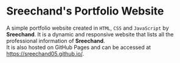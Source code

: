 # **Sreechand's Portfolio Website**

A simple portfolio website created in `HTML`, `CSS` and `JavaScript` by **Sreechand**. It is a dynamic and responsive website that lists all the professional information of **Sreechand**.  
It is also hosted on GitHub Pages and can be accessed at https://sreechand05.github.io/.
